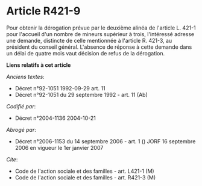 # Article R421-9

Pour obtenir la dérogation prévue par le deuxième alinéa de l'article L. 421-1 pour l'accueil d'un nombre de mineurs
supérieur à trois, l'intéressé adresse une demande, distincte de celle mentionnée à l'article R. 421-3, au président du
conseil général. L'absence de réponse à cette demande dans un délai de quatre mois vaut décision de refus de la dérogation.

**Liens relatifs à cet article**

_Anciens textes_:

  - Décret n°92-1051 1992-09-29 art. 11
  - Décret n°92-1051 du 29 septembre 1992 - art. 11 (Ab)

_Codifié par_:

  - Décret n°2004-1136 2004-10-21

_Abrogé par_:

  - Décret n°2006-1153 du 14 septembre 2006 - art. 1 () JORF 16 septembre 2006 en vigueur le 1er janvier 2007

_Cite_:

  - Code de l'action sociale et des familles - art. L421-1 (M)
  - Code de l'action sociale et des familles - art. R421-3 (M)
